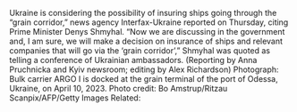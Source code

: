Ukraine is considering the possibility of insuring ships going through the “grain corridor,” news agency Interfax-Ukraine reported on Thursday, citing Prime Minister Denys Shmyhal.
“Now we are discussing in the government and, I am sure, we will make a decision on insurance of ships and relevant companies that will go via the ‘grain corridor’,” Shmyhal was quoted as telling a conference of Ukrainian ambassadors.
(Reporting by Anna Pruchnicka and Kyiv newsroom; editing by Alex Richardson)
Photograph: Bulk carrier ARGO I is docked at the grain terminal of the port of Odessa, Ukraine, on April 10, 2023. Photo credit: Bo Amstrup/Ritzau Scanpix/AFP/Getty Images
Related: